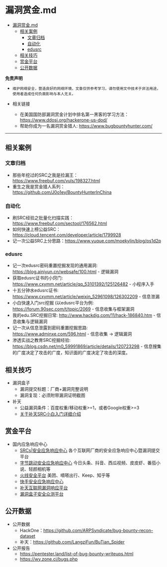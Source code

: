 # 漏洞赏金.md

- [漏洞赏金.md](#漏洞赏金md)
  - [相关案例](#相关案例)
    - [文章归档](#文章归档)
    - [自动化](#自动化)
    - [edusrc](#edusrc)
  - [相关技巧](#相关技巧)
  - [赏金平台](#赏金平台)
  - [公开数据](#公开数据)

**免责声明**

- `维护网络安全，营造良好的网络环境，文章仅供参考学习，请勿使用文中技术于非法用途，使用者造成任何负面影响与本人无关。`

- 相关链接
  - 在美国国防部漏洞赏金计划中排名第一黑客的学习方法：<https://www.ddosi.org/hackerone-us-dod/>
  - 帮助你成为一名漏洞赏金猎人: <https://www.bugbountyhunter.com/>

---

## 相关案例

### 文章归档

- 那些年挖过的SRC之我是捡漏王：<https://www.freebuf.com/vuls/198327.html>
- 重生之我是赏金猎人系列：<https://github.com/J0o1ey/BountyHunterInChina>

### 自动化

- 刷SRC经验之批量化扫描实践：<https://www.freebuf.com/sectool/176562.html>
- 如何快速上榜公益SRC：<https://cloud.tencent.com/developer/article/1799928>
- 记一次公益SRC上分思路：<https://www.yuque.com/moekylin/blog/ps1d2p>

### edusrc

- 记一次edusrc密码重置挖掘发现的通用漏洞: <https://blog.ainiyun.cn/websafe/100.html> - 逻辑漏洞
- 获取edusrc证书的小窍门: <https://www.cxymm.net/article/qq_53101392/125126482> - 小程序入手
- 十五分钟水edusrc证书: <https://www.cxymm.net/article/weixin_52961098/126302209> - 信息泄漏
- 小白快速入门src挖掘 (以edusrc平台为例: <https://forum.90sec.com/t/topic/2069> - 信息收集与框架漏洞
- 我的edu.SRC挖掘日常: <http://www.hackdig.com/11/hack-186840.htm> - 信息收集与逻辑漏洞
- 记一次从信息泄露到密码重置挖掘思路: <https://www.adminxe.com/596.html> - 信息收集 -> 逻辑漏洞
- 渗透实战之教育SRC挖掘经验: <https://blog.csdn.net/m0_59991869/article/details/120723298> - 信息搜集的广度决定了攻击的广度，知识面的广度决定了攻击的深度。

## 相关技巧

- 漏洞盒子
  - 漏洞提交标题：厂商+漏洞完整说明
  - 漏洞复现：必须附带漏洞证明截图
- 补天
  - 公益漏洞条件：百度权重/移动权重>=1，或者Google权重>=3
  - [关于补天SRC小白入门详细介绍](https://blog.csdn.net/qq_37113223/article/details/111916474)

## 赏金平台

- 国内应急响应中心
  - [SRCs|安全应急响应中心](http://0xsafe.org/index.html) 各个互联网厂商的安全应急响应中心暨漏洞提交平台
  - [字节跳动安全应急响应中心](https://security.bytedance.com/) 今日头条、抖音、西瓜视频、皮皮虾、番茄小说、轻颜相机等
  - [火线安全平台](https://www.huoxian.cn/project/list) 美团、嘀嗒出行、Keep、知乎等
  - [快手安全应急响应中心](https://security.kuaishou.com/)
  - [补天互联网漏洞响应平台](https://www.butian.net/)
  - [漏洞盒子安全众测平台](https://www.vulbox.com/)

## 公开数据

- 公开数据
  - HackOne：<https://github.com/ARPSyndicate/bug-bounty-recon-dataset>
  - 补天：<https://github.com/LangziFun/BuTian_Spider>
- 公开报告
  - <https://pentester.land/list-of-bug-bounty-writeups.html>
  - <https://wy.zone.ci/bugs.php>